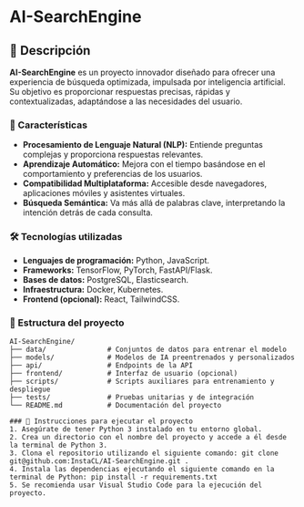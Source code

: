 # AI-SearchEngine

## 🌟 Descripción
**AI-SearchEngine** es un proyecto innovador diseñado para ofrecer una experiencia de búsqueda optimizada, impulsada por inteligencia artificial. Su objetivo es proporcionar respuestas precisas, rápidas y contextualizadas, adaptándose a las necesidades del usuario.

### 🚀 Características
- **Procesamiento de Lenguaje Natural (NLP):** Entiende preguntas complejas y proporciona respuestas relevantes.
- **Aprendizaje Automático:** Mejora con el tiempo basándose en el comportamiento y preferencias de los usuarios.
- **Compatibilidad Multiplataforma:** Accesible desde navegadores, aplicaciones móviles y asistentes virtuales.
- **Búsqueda Semántica:** Va más allá de palabras clave, interpretando la intención detrás de cada consulta.

### 🛠️ Tecnologías utilizadas
- **Lenguajes de programación:** Python, JavaScript.
- **Frameworks:** TensorFlow, PyTorch, FastAPI/Flask.
- **Bases de datos:** PostgreSQL, Elasticsearch.
- **Infraestructura:** Docker, Kubernetes.
- **Frontend (opcional):** React, TailwindCSS.

### 📁 Estructura del proyecto
```plaintext
AI-SearchEngine/
├── data/               # Conjuntos de datos para entrenar el modelo
├── models/             # Modelos de IA preentrenados y personalizados
├── api/                # Endpoints de la API
├── frontend/           # Interfaz de usuario (opcional)
├── scripts/            # Scripts auxiliares para entrenamiento y despliegue
├── tests/              # Pruebas unitarias y de integración
└── README.md           # Documentación del proyecto

### 🥳 Instrucciones para ejecutar el proyecto
1. Asegúrate de tener Python 3 instalado en tu entorno global.
2. Crea un directorio con el nombre del proyecto y accede a él desde la terminal de Python 3.
3. Clona el repositorio utilizando el siguiente comando: git clone git@github.com:InstaCL/AI-SearchEngine.git .
4. Instala las dependencias ejecutando el siguiente comando en la terminal de Python: pip install -r requirements.txt
5. Se recomienda usar Visual Studio Code para la ejecución del proyecto.
